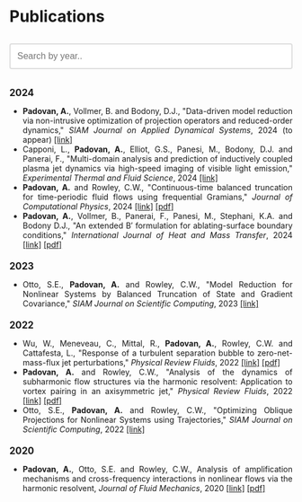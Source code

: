 # Publications

<!-- Search Bar -->
<input type="text" id="searchInput" onkeyup="searchPublications()" placeholder="Search by year..">

<div id="publicationList">
   <!-- 2024 Publications -->
   <h2 data-year="2024">2024</h2>
   <ul class="publication-list" data-year="2024">
       <li class="publication"><b>Padovan, A.</b>, Vollmer, B. and Bodony, D.J., "Data-driven model reduction via non-intrusive optimization of projection operators and reduced-order dynamics," <i>SIAM Journal on Applied Dynamical Systems</i>, 2024 (to appear) <a href="https://arxiv.org/abs/2401.01290" target="_blank">[link]</a></li>
       <li class="publication">Capponi, L., <b>Padovan, A.</b>, Elliot, G.S., Panesi, M., Bodony, D.J. and Panerai, F., "Multi-domain analysis and prediction of inductively coupled plasma jet dynamics via high-speed imaging of visible light emission," <i>Experimental Thermal and Fluid Science</i>, 2024 <a href="https://www.sciencedirect.com/science/article/abs/pii/S0894177724001018" target="_blank">[link]</a></li>
       <li class="publication"><b>Padovan, A.</b> and Rowley, C.W., "Continuous-time balanced truncation for time-periodic fluid flows using frequential Gramians," <i>Journal of Computational Physics</i>, 2024 <a href="https://www.sciencedirect.com/science/article/pii/S0021999123006927?via%3Dihub" target="_blank">[link]</a> <a href="manuscripts/PadovanRowley_JCP2024.pdf" target="_blank">[pdf]</a></li>
       <li class="publication"><b>Padovan, A.</b>, Vollmer, B., Panerai, F., Panesi, M., Stephani, K.A. and Bodony D.J., "An extended B′ formulation for ablating-surface boundary conditions," <i>International Journal of Heat and Mass Transfer</i>, 2024 <a href="https://www.sciencedirect.com/science/article/pii/S0017931023009158" target="_blank">[link]</a> <a href="manuscripts/PadovanEtAl_IJHMT2024.pdf" target="_blank">[pdf]</a></li>
   </ul>

   <!-- 2023 Publications -->
   <h2 data-year="2023">2023</h2>
   <ul class="publication-list" data-year="2023">
       <li class="publication">Otto, S.E., <b>Padovan, A.</b> and Rowley, C.W., "Model Reduction for Nonlinear Systems by Balanced Truncation of State and Gradient Covariance," <i>SIAM Journal on Scientific Computing</i>, 2023 <a href="https://epubs.siam.org/doi/full/10.1137/22M1513228" target="_blank">[link]</a></li>
   </ul>

   <!-- 2022 Publications -->
   <h2 data-year="2022">2022</h2>
   <ul class="publication-list" data-year="2022">
       <li class="publication">Wu, W., Meneveau, C., Mittal, R., <b>Padovan, A.</b>, Rowley, C.W. and Cattafesta, L., "Response of a turbulent separation bubble to zero-net-mass-flux jet perturbations," <i>Physical Review Fluids</i>, 2022 <a href="https://journals.aps.org/prfluids/abstract/10.1103/PhysRevFluids.7.084601" target="_blank">[link]</a> <a href="manuscripts/WuEtAl_PRF2022.pdf" target="_blank">[pdf]</a> </li>
       <li class="publication"><b>Padovan, A.</b> and Rowley, C.W., "Analysis of the dynamics of subharmonic flow structures via the harmonic resolvent: Application to vortex pairing in an axisymmetric jet," <i>Physical Review Fluids</i>, 2022 <a href="https://journals.aps.org/prfluids/abstract/10.1103/PhysRevFluids.7.073903" target="_blank">[link]</a> <a href="manuscripts/PadovanRowley_PRF2022.pdf" target="_blank">[pdf]</a></li>
       <li class="publication">Otto, S.E., <b>Padovan, A.</b> and Rowley, C.W., "Optimizing Oblique Projections for Nonlinear Systems using Trajectories," <i>SIAM Journal on Scientific Computing</i>, 2022 <a href="https://epubs.siam.org/doi/10.1137/21M1425815" target="_blank">[link]</a></li>
   </ul>

   <!-- 2020 Publications -->
   <h2 data-year="2020">2020</h2>
   <ul class="publication-list" data-year="2023">
       <li class="publication"><b>Padovan, A.</b>, Otto, S.E. and Rowley, C.W., Analysis of amplification mechanisms and cross-frequency interactions in nonlinear flows via the harmonic resolvent, <i>Journal of Fluid Mechanics</i>, 2020 <a href="https://www.cambridge.org/core/journals/journal-of-fluid-mechanics/article/abs/analysis-of-amplification-mechanisms-and-crossfrequency-interactions-in-nonlinear-flows-via-the-harmonic-resolvent/49CEFC0FDF1E6F395E4CD97001832B5F" target="_blank">[link]</a> <a href="manuscripts/PadovanOttoRowley_JFM2020.pdf" target="_blank">[pdf]</a></li>
   </ul>
</div>

<script src="search.js"></script>

<style>
#searchInput {
    width: 100%;
    padding: 12px;
    margin: 12px 0;
    box-sizing: border-box;
    font-size: 16px;
    border: 2px solid #ddd;
    border-radius: 4px;
    transition: border-color 0.3s, box-shadow 0.3s;
}

#searchInput:focus {
    border-color: #007bff;
    box-shadow: 0 0 5px rgba(0, 123, 255, 0.5);
    outline: none;
}

/* Justify the text of publication entries */
.publication-list {
    text-align: justify;
}

/* Adjust the font size of the year headings */
h2[data-year] {
    font-size: 1.2em; /* Adjust this value as needed */
    margin-top: 20px; /* Adjust the top margin if needed */
    margin-bottom: 10px; /* Adjust the bottom margin if needed */
}
</style>